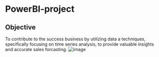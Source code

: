 # PowerBI-project


## **Objective**
   

To contribute to the success
business by utilizing data a
techniques, specifically focusing 
on time series analysis, to provide 
valuable insights and accurate sales forcasting.
![image](https://github.com/Amulya77/PowerBI-project/assets/79034752/e397ea71-f415-4523-9cf0-b8f3cac902c5)

